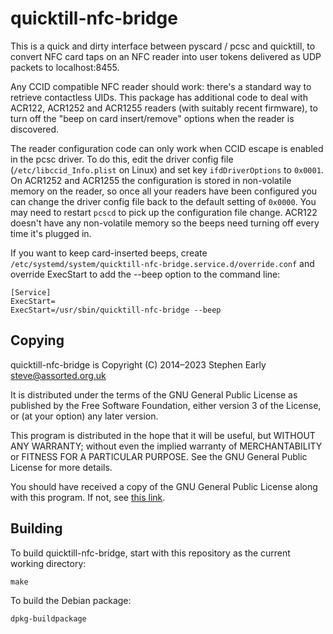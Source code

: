 quicktill-nfc-bridge
====================

This is a quick and dirty interface between pyscard / pcsc and
quicktill, to convert NFC card taps on an NFC reader into user tokens
delivered as UDP packets to localhost:8455.

Any CCID compatible NFC reader should work: there's a standard way to
retrieve contactless UIDs.  This package has additional code to deal
with ACR122, ACR1252 and ACR1255 readers (with suitably recent
firmware), to turn off the "beep on card insert/remove" options when
the reader is discovered.

The reader configuration code can only work when CCID escape is
enabled in the pcsc driver. To do this, edit the driver config file
(`/etc/libccid_Info.plist` on Linux) and set key `ifdDriverOptions` to
`0x0001`.  On ACR1252 and ACR1255 the configuration is stored in
non-volatile memory on the reader, so once all your readers have been
configured you can change the driver config file back to the default
setting of `0x0000`. You may need to restart `pcscd` to pick up the
configuration file change. ACR122 doesn't have any non-volatile memory
so the beeps need turning off every time it's plugged in.

If you want to keep card-inserted beeps, create
`/etc/systemd/system/quicktill-nfc-bridge.service.d/override.conf` and
override ExecStart to add the --beep option to the command line:

```
[Service]
ExecStart=
ExecStart=/usr/sbin/quicktill-nfc-bridge --beep
```

Copying
-------

quicktill-nfc-bridge is Copyright (C) 2014–2023 Stephen Early <steve@assorted.org.uk>

It is distributed under the terms of the GNU General Public License
as published by the Free Software Foundation, either version 3
of the License, or (at your option) any later version.

This program is distributed in the hope that it will be useful, but
WITHOUT ANY WARRANTY; without even the implied warranty of
MERCHANTABILITY or FITNESS FOR A PARTICULAR PURPOSE.  See the GNU
General Public License for more details.

You should have received a copy of the GNU General Public License
along with this program.  If not, see [this
link](http://www.gnu.org/licenses/).

Building
--------

To build quicktill-nfc-bridge, start with this repository as the
current working directory:

    make

To build the Debian package:

    dpkg-buildpackage
